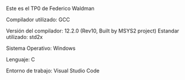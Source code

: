 Este es el TP0 de Federico Waldman

Compilador utilizado: GCC 

Versión del compilador: 12.2.0 (Rev10, Built by MSYS2 project)
Estandar utilizado: std2x

Sistema Operativo: Windows

Lenguaje: C

Entorno de trabajo: Visual Studio Code
